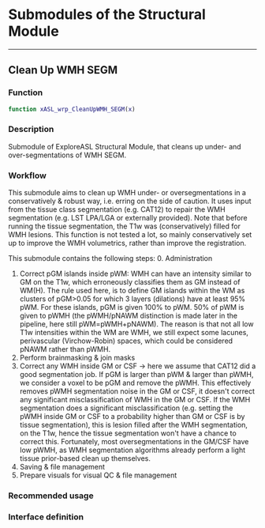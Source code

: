 # Submodules of the Structural Module

----
## Clean Up WMH SEGM

### Function

```matlab
function xASL_wrp_CleanUpWMH_SEGM(x)
```

### Description

Submodule of ExploreASL Structural Module, that cleans up under- and over-segmentations of WMH SEGM.

### Workflow

This submodule aims to clean up WMH under- or oversegmentations in a conservatively & robust way, i.e. erring on the side of caution.
It uses input from the tissue class segmentation (e.g. CAT12) to repair the WMH segmentation (e.g. LST LPA/LGA or externally provided).
Note that before running the tissue segmentation, the T1w was (conservatively) filled for WMH lesions.
This function is not tested a lot, so mainly conservatively set up to improve the WMH volumetrics, rather than improve the registration.

This submodule contains the following steps:
0. Administration
1. Correct pGM islands inside pWM: WMH can have an intensity similar to GM on the T1w, which erroneously classifies them as GM instead of WM(H). The rule used here, is to define GM islands within the WM as clusters of pGM>0.05 for which 3 layers (dilations) have at least 95% pWM. For these islands, pGM is given 100% to pWM. 50% of pWM is given to pWMH (the pWMH/pNAWM distinction is made later in the pipeline, here still pWM=pWMH+pNAWM). The reason is that not all low T1w intensities within the WM are WMH, we still expect some lacunes, perivascular (Virchow-Robin) spaces, which could be considered pNAWM rather than pWMH.
2. Perform brainmasking & join masks
3. Correct any WMH inside GM or CSF -> here we assume that CAT12 did a good segmentation job. If pGM is larger than pWM & larger than pWMH, we consider a voxel to be pGM and remove the pWMH. This effectively removes pWMH segmentation noise in the GM or CSF, it doesn't correct any significant misclassification of WMH in the GM or CSF. If the WMH segmentation does a significant misclassification (e.g. setting the pWMH inside GM or CSF to a probability higher than GM or CSF is by tissue segmentation), this is lesion filled after the WMH segmentation, on the T1w, hence the tissue segmentation won't have a chance to correct this. Fortunately, most oversegmentations in the GM/CSF have low pWMH, as WMH segmentation algorithms already perform a light tissue prior-based clean up themselves.
4. Saving & file management
5. Prepare visuals for visual QC & file management

### Recommended usage

### Interface definition







